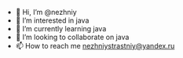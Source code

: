 - 👋 Hi, I’m @nezhniy
- 👀 I’m interested in java
- 🌱 I’m currently learning java
- 💞️ I’m looking to collaborate on java
- 📫 How to reach me nezhniystrastniy@yandex.ru

<!---
nezhniy/nezhniy is a ✨ special ✨ repository because its `README.md` (this file) appears on your GitHub profile.
You can click the Preview link to take a look at your changes.
--->
